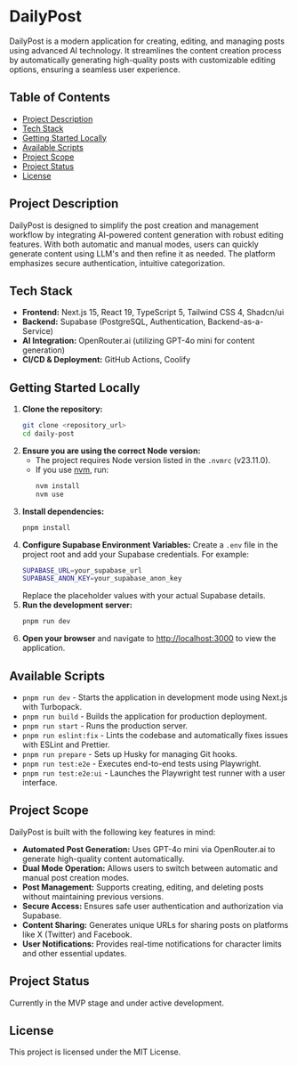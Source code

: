 # DailyPost

DailyPost is a modern application for creating, editing, and managing posts using advanced AI technology. It streamlines the content creation process by automatically generating high-quality posts with customizable editing options, ensuring a seamless user experience.

## Table of Contents

- [Project Description](#project-description)
- [Tech Stack](#tech-stack)
- [Getting Started Locally](#getting-started-locally)
- [Available Scripts](#available-scripts)
- [Project Scope](#project-scope)
- [Project Status](#project-status)
- [License](#license)

## Project Description

DailyPost is designed to simplify the post creation and management workflow by integrating AI-powered content generation with robust editing features. With both automatic and manual modes, users can quickly generate content using LLM's and then refine it as needed. The platform emphasizes secure authentication, intuitive categorization.

## Tech Stack

- **Frontend:** Next.js 15, React 19, TypeScript 5, Tailwind CSS 4, Shadcn/ui
- **Backend:** Supabase (PostgreSQL, Authentication, Backend-as-a-Service)
- **AI Integration:** OpenRouter.ai (utilizing GPT-4o mini for content generation)
- **CI/CD & Deployment:** GitHub Actions, Coolify

## Getting Started Locally

1. **Clone the repository:**
   ```bash
   git clone <repository_url>
   cd daily-post
   ```
2. **Ensure you are using the correct Node version:**
   - The project requires Node version listed in the `.nvmrc` (v23.11.0).
   - If you use [nvm](https://github.com/nvm-sh/nvm), run:
     ```bash
     nvm install
     nvm use
     ```
3. **Install dependencies:**
   ```bash
   pnpm install
   ```
4. **Configure Supabase Environment Variables:**
   Create a `.env` file in the project root and add your Supabase credentials. For example:
   ```bash
   SUPABASE_URL=your_supabase_url
   SUPABASE_ANON_KEY=your_supabase_anon_key
   ```
   Replace the placeholder values with your actual Supabase details.
5. **Run the development server:**
   ```bash
   pnpm run dev
   ```
6. **Open your browser** and navigate to [http://localhost:3000](http://localhost:3000) to view the application.

## Available Scripts

- `pnpm run dev` - Starts the application in development mode using Next.js with Turbopack.
- `pnpm run build` - Builds the application for production deployment.
- `pnpm run start` - Runs the production server.
- `pnpm run eslint:fix` - Lints the codebase and automatically fixes issues with ESLint and Prettier.
- `pnpm run prepare` - Sets up Husky for managing Git hooks.
- `pnpm run test:e2e` - Executes end-to-end tests using Playwright.
- `pnpm run test:e2e:ui` - Launches the Playwright test runner with a user interface.

## Project Scope

DailyPost is built with the following key features in mind:

- **Automated Post Generation:** Uses GPT-4o mini via OpenRouter.ai to generate high-quality content automatically.
- **Dual Mode Operation:** Allows users to switch between automatic and manual post creation modes.
- **Post Management:** Supports creating, editing, and deleting posts without maintaining previous versions.
- **Secure Access:** Ensures safe user authentication and authorization via Supabase.
- **Content Sharing:** Generates unique URLs for sharing posts on platforms like X (Twitter) and Facebook.
- **User Notifications:** Provides real-time notifications for character limits and other essential updates.

## Project Status

Currently in the MVP stage and under active development.

## License

This project is licensed under the MIT License.
